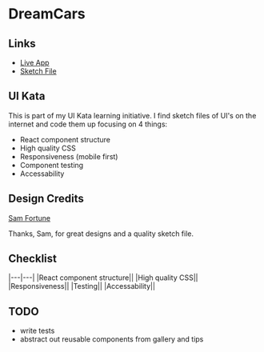 # DreamCars

## Links

- [Live App](https://topleft.github.io/kata-car-ui/)
- [Sketch File](https://www.sketchappsources.com/free-source/3524-car-dealing-landing-page.html)

## UI Kata

This is part of my UI Kata learning initiative. I find sketch files of UI's on the internet and code them up focusing on 4 things:
 - React component structure
 - High quality CSS
 - Responsiveness (mobile first)
 - Component testing
 - Accessability

## Design Credits

[Sam Fortune]()

Thanks, Sam, for great designs and a quality sketch file.

## Checklist
|---|---|
|React component structure||
|High quality CSS||
|Responsiveness||
|Testing||
|Accessability||


## TODO

- write tests
- abstract out reusable components from gallery and tips

